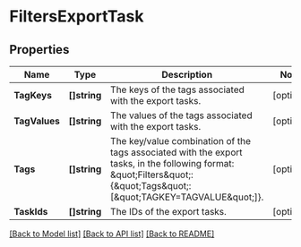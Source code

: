 # FiltersExportTask

## Properties

Name | Type | Description | Notes
------------ | ------------- | ------------- | -------------
**TagKeys** | **[]string** | The keys of the tags associated with the export tasks. | [optional] 
**TagValues** | **[]string** | The values of the tags associated with the export tasks. | [optional] 
**Tags** | **[]string** | The key/value combination of the tags associated with the export tasks, in the following format: \&quot;Filters\&quot;:{\&quot;Tags\&quot;:[\&quot;TAGKEY&#x3D;TAGVALUE\&quot;]}. | [optional] 
**TaskIds** | **[]string** | The IDs of the export tasks. | [optional] 

[[Back to Model list]](../README.md#documentation-for-models) [[Back to API list]](../README.md#documentation-for-api-endpoints) [[Back to README]](../README.md)


